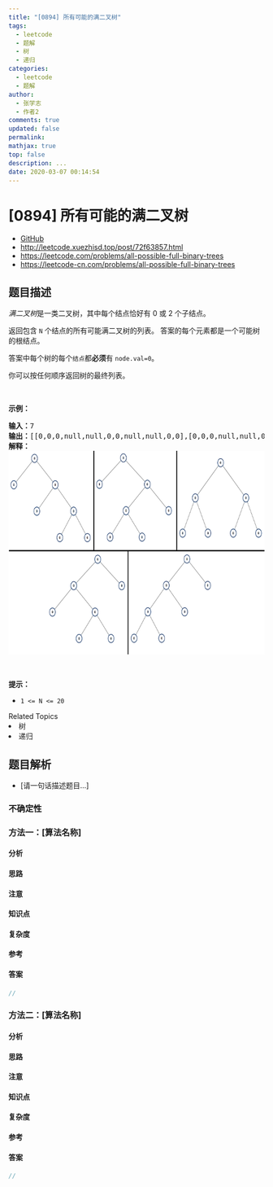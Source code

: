 ```yaml
---
title: "[0894] 所有可能的满二叉树"
tags:
  - leetcode
  - 题解
  - 树
  - 递归
categories:
  - leetcode
  - 题解
author:
  - 张学志
  - 作者2
comments: true
updated: false
permalink:
mathjax: true
top: false
description: ...
date: 2020-03-07 00:14:54
---
```



# [0894] 所有可能的满二叉树
* [GitHub](https://github.com/algoboy101/LeetCodeCrowdsource/tree/master/_posts/QA/%5B0894%5D%20%E6%89%80%E6%9C%89%E5%8F%AF%E8%83%BD%E7%9A%84%E6%BB%A1%E4%BA%8C%E5%8F%89%E6%A0%91.md)
* http://leetcode.xuezhisd.top/post/72f63857.html
* https://leetcode.com/problems/all-possible-full-binary-trees
* https://leetcode-cn.com/problems/all-possible-full-binary-trees


## 题目描述

<p><em>满二叉树</em>是一类二叉树，其中每个结点恰好有 0 或 2 个子结点。</p>

<p>返回包含 <code>N</code> 个结点的所有可能满二叉树的列表。 答案的每个元素都是一个可能树的根结点。</p>

<p>答案中每个树的每个<code>结点</code>都<strong>必须</strong>有 <code>node.val=0</code>。</p>

<p>你可以按任何顺序返回树的最终列表。</p>

<p>&nbsp;</p>

<p><strong>示例：</strong></p>

<pre><strong>输入：</strong>7
<strong>输出：</strong>[[0,0,0,null,null,0,0,null,null,0,0],[0,0,0,null,null,0,0,0,0],[0,0,0,0,0,0,0],[0,0,0,0,0,null,null,null,null,0,0],[0,0,0,0,0,null,null,0,0]]
<strong>解释：</strong>
<img alt="" src="https://raw.githubusercontent.com/algoboy101/LeetCodeCrowdsource/master/imgs/fivetrees.png" style="height: 400px; width: 700px;">
</pre>

<p>&nbsp;</p>

<p><strong>提示：</strong></p>

<ul>
	<li><code>1 &lt;= N &lt;= 20</code></li>
</ul>
<div><div>Related Topics</div><div><li>树</li><li>递归</li></div></div>


## 题目解析
* [请一句话描述题目...]

### 不确定性


### 方法一：[算法名称]

#### 分析

#### 思路

#### 注意

#### 知识点

#### 复杂度

#### 参考

#### 答案

```cpp
//
```


### 方法二：[算法名称]

#### 分析

#### 思路

#### 注意

#### 知识点

#### 复杂度

#### 参考

#### 答案

```cpp
//
```


